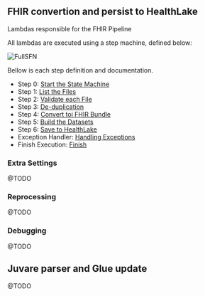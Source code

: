 ## FHIR convertion and persist to HealthLake

Lambdas responsible for the FHIR Pipeline

All lambdas are executed using a step machine, defined below:

![FullSFN](../../images/stepfunctions/full_sfn.png)

Bellow is each step definition and documentation.

- Step 0: [Start the State Machine](./ccda_step0_start_state_machine)
- Step 1: [List the Files](./ccda_step1_new_files)
- Step 2: [Validate each File](./ccda_step2_validation)
- Step 3: [De-duplication](./ccda_step3_deduplication)
- Step 4: [Convert toi FHIR Bundle](./ccda_step4_converter)
- Step 5: [Build the Datasets](./ccda_step5_dataset_builder)
- Step 6: [Save to HealthLake](./ccda_step6_fhir_resource_split)
- Exception Handler: [Handling Exceptions](./ccda_exception_handler)
- Finish Execution: [Finish](./ccda_finish_stepfunction)

### Extra Settings

@TODO

### Reprocessing

@TODO

### Debugging

@TODO

## Juvare parser and Glue update

@TODO
